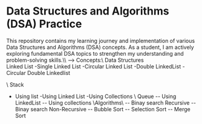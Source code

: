 # Data Structures and Algorithms (DSA) Practice

This repository contains my learning journey and implementation of various Data Structures and Algorithms (DSA) concepts. As a student, I am actively exploring fundamental DSA topics to strengthen my understanding and problem-solving skills.\\\\
-->  Concepts:\ 
Data Structures\
Linked List
  -Single Linked List
  -Circular Linked List
  -Double LinkedList
  -Circular Double Linkedlist
  
\ Stack
  - Using list
  -Using Linked List
  -Using Collections
\ Queue
  -- Using LinkedList
  -- Using collections
\Algorithms\ 
  -- Binay search Recursive
  -- Binay search Non-Recursive
  -- Bubble Sort
  -- Selection Sort
  -- Merge Sort
